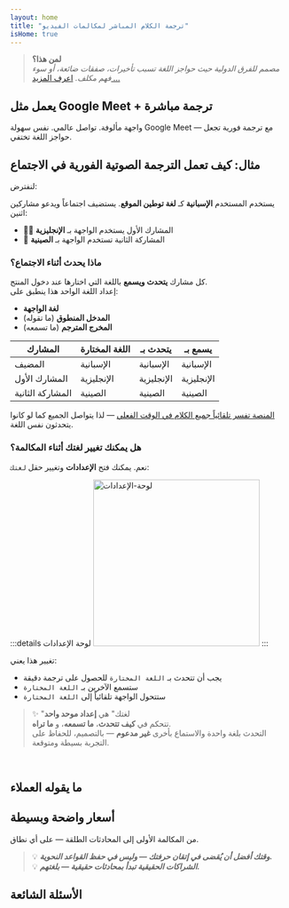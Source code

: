 ```yaml
---
layout: home
title: "ترجمة الكلام المباشر لمكالمات الفيديو"
isHome: true
---
```


<HeroSection title="اجتمع بـ**أي** لغة" :typingSpeed="10" text="ترجمة الكلام المباشر في مكالمات الفيديو. فهم فوري، بلا حواجز.">
<NavButton buttonLabel="كيف يعمل" buttonClass="brand" to="/#HowItWorks" />
<NavButton buttonLabel="المساعد" buttonClass="alt" to="/chat" />
</HeroSection>

<span id="1"></span>
<FeatureBlock
    :card="{
      title: 'الترجمة ≠ الفهم. إليك ما هو قادم.',
      details: 'مهما كانت اللغة، صوتك مسموع — ومفهوم — كما لو كنتم تتشاركون نفس اللسان.',
      items: [
        '✧ بشكل طبيعي، في [الوقت الفعلي](./product/overview/how-it-works)، وبدون ترجمة نصية أو تأخير.',
        '✧ التفسير المدعوم بالذكاء الاصطناعي يلتقط النبرة والقصد والمصطلحات المتخصصة في الصناعة.',
      ],
      link: './product/overview/what-is-intermind',
      src: {
        light: '/media-kit/animals-cartoon-3-2.png',
        dark: '/1d.png',
      },
      inversion: false,
    }"
  />

<span id="2"></span>
<FeatureBlock
    :card="{
      title: 'العقل داخل اجتماعاتك',
      details: 'InterMind يحول كل مكالمة متعددة اللغات إلى معرفة واضحة وقابلة للبحث.',
      items: [
        '✧ **اسأل أي شيء** — الذكاء الاصطناعي يجد الإجابات **عبر اجتماعاتك**.',
        '✧ يستخرج المهام والمسؤولين والمواعيد النهائية تلقائياً.',
        '✧ يلخص النقاط الرئيسية بأي لغة — فورياً.',
      ],
      link: './product/overview/how-it-works#🧩-deep-memory-deep-understanding',
      src: {
        light: '/2l.png',
        dark: '/2d.png',
      },
      inversion: true,
    }"
  />

<span id="3"></span>
<FeatureBlock
    :card="{
      title: 'مصمم للاجتماعات الجدية — وليس فقط للحديث',
      details: 'InterMind هو [منصة اجتماعات فيديو احترافية](./product/overview/video-meeting-platform)، وليس مجرد إضافة خفيفة أو ملحق.',
      items: [
        '✧ دقة 1080p، قمع الضوضاء الذكي، الجدولة، الإشراف، مشاركة الشاشة، التسجيل، الترجمة النصية، دردشة المشاركين وتكامل التقويم — كلها مدمجة، **جاهزة للاستخدام**.',
      ],
      link: './product/overview/video-meeting-platform',
      src: {
        light: '/3l.mp4',
        dark: '/3d.mp4',
      },
      inversion: false,
    }"
  />

<span id="4"></span>
<FeatureBlock
    :card="{
      title: 'الخصوصية حيث تهم',
      details: 'InterMind مصمم للمحادثات الحساسة للثقة — حيث الخصوصية والتحكم أمران بالغا الأهمية.',
      items: ['✧ [مناطق الخصوصية](./product/overview/privacy-architecture) — الاتحاد الأوروبي، الولايات المتحدة، جنوب شرق آسيا', '✧ **صفر تدريب للبيانات**. لا وصول لطرف ثالث.'],
      link: './product/overview/privacy-architecture',
      src: {
        light: '/4l.png',
        dark: '/4d.png',
      },
      inversion: true,
    }"
  />

> **لمن هذا؟**  
> _مصمم للفرق الدولية حيث حواجز اللغة تسبب تأخيرات، صفقات ضائعة، أو سوء فهم مكلف._ [اعرف المزيد ...](./product/overview/markets)

<span id="HowItWorks"></span>

## يعمل مثل Google Meet + ترجمة مباشرة

واجهة مألوفة. تواصل عالمي. نفس سهولة Google Meet — مع ترجمة فورية تجعل حواجز اللغة تختفي.

<FeatureCards
    :features="[
      {
        title: 'سجل مجاناً',
        details: 'اختر لغتك و[أنشئ حساب](#Pricing).',
        icon: {
          light: '/signUp.png',
          dark: '/signUp.png',
        },
      },
      {
        title: 'ابدأ اجتماعاً',
        details: 'أنشئ فوراً أو جدول مسبقاً.',
        icon: {
          light: '/start.png',
          dark: '/start.png',
        },
      },
      {
        title: 'انضم للاجتماع',
        details: 'اضغط الرابط، أدخل الاسم، انضم فوراً.',
        icon: {
          light: '/join.png',
          dark: '/join.png',
        },
      },
      {
        title: 'تحدث بلغتك',
        details: 'الجميع يتحدث ويسمع بلغته الخاصة.',
        icon: {
          light: '/meeting.png',
          dark: '/meeting.png',
        },
      },
    ]"
  />

<span id="Example"></span>

## مثال: كيف تعمل الترجمة الصوتية الفورية في الاجتماع

لنفترض:

يستخدم المستخدم **الإسبانية** كـ **لغة توطين الموقع**. يستضيف اجتماعاً ويدعو مشاركين اثنين:

- 🧑‍💼 المشارك الأول يستخدم الواجهة بـ **الإنجليزية**
- 👩 المشاركة الثانية تستخدم الواجهة بـ **الصينية**

### ماذا يحدث أثناء الاجتماع؟

كل مشارك **يتحدث ويسمع** باللغة التي اختارها عند دخول المنتج.  
إعداد اللغة الواحد هذا ينطبق على:

- **لغة الواجهة**
- **المدخل المنطوق** (ما تقوله)
- **المخرج المترجم** (ما تسمعه)

| المشارك      | اللغة المختارة | يتحدث بـ | يسمع بـ |
| ------------ | --------------- | -------- | ------- |
| المضيف       | الإسبانية      | الإسبانية | الإسبانية |
| المشارك الأول | الإنجليزية     | الإنجليزية | الإنجليزية |
| المشاركة الثانية | الصينية       | الصينية  | الصينية |

[المنصة تفسر تلقائياً جميع الكلام في الوقت الفعلي](./product/overview/how-it-works) — لذا يتواصل الجميع كما لو كانوا يتحدثون نفس اللغة.

### هل يمكنك تغيير لغتك أثناء المكالمة؟

نعم. يمكنك فتح **الإعدادات** وتغيير حقل `لغتك`:

:::details لوحة الإعدادات
<img src="/settings.png" alt="لوحة-الإعدادات" width="300px" />
:::

تغيير هذا يعني:

- يجب أن تتحدث بـ `اللغة المختارة` للحصول على ترجمة دقيقة
- ستسمع الآخرين بـ `اللغة المختارة`
- ستتحول الواجهة تلقائياً إلى `اللغة المختارة`

> ✨ "لغتك" هي **إعداد موحد واحد**  
> تتحكم في **كيف تتحدث**، **ما تسمعه**، و **ما تراه**.  
> التحدث بلغة واحدة والاستماع بأخرى **غير مدعوم** — بالتصميم، للحفاظ على التجربة بسيطة ومتوقعة.

<br>
<span id="VideoDemo"></span>
<VideoPlayer src="/promo/demo-en-mx.mp4" />

<span id="Testimonials"></span>

## ما يقوله العملاء

<AutoScrollTestimonials testimonialsUrl="/testimonials.json"/>

<span id="Pricing"></span>

## أسعار واضحة وبسيطة

من المكالمة الأولى إلى المحادثات الطلقة — على أي نطاق.

<PricingPlans
    :plans="[
      {
        title: '**الأساسية** &nbsp مستخدم واحد',
        price: '**مجاناً**',
        details: 'لا حاجة لبطاقة ائتمانية',
        items: [
          '**25** اجتماع',
          '**100** مشارك في اجتماعات الفيديو [💬](#3)',
          '**30** جيجابايت تخزين مشترك لكل مستخدم',
          'البحث عبر جميع اجتماعاتك [💬](#2)',
          'الترجمة الفورية المتزامنة [💬](#1)',
        ],
      },
      {
        title: '**المحترفة**  &nbsp 1-99 مستخدم',
        price: '**$20** /شهر/مستخدم، فوترة سنوية',
        details: 'أو $25 فوترة شهرية',
        items: [
          '**غير محدود** من الاجتماعات',
          '**150** مشارك في اجتماعات الفيديو [💬](#3)',
          '**2** تيرابايت تخزين مشترك لكل مستخدم',
          'البحث عبر جميع اجتماعاتك [💬](#2)',
          'الترجمة الفورية المتزامنة [💬](#1)',
        ],
      },
      {
        title: '**الأعمال** &nbsp 100+ مستخدم',
        price: '**أسعار مخصصة**',
        details: 'مصممة للخصوصية',
        items: [
          '**غير محدود** من الاجتماعات',
          '**500** مشارك في اجتماعات الفيديو [💬](#3)',
          '**5** تيرابايت تخزين مشترك لكل مستخدم',
          'البحث عبر جميع اجتماعاتك [💬](#2)',
          'الترجمة الفورية المتزامنة [💬](#1)',
          '**مناطق الخصوصية** [💬](#4)',
        ],
      },
    ]">

<AuthButton text="ابدأ الآن" button-class="brand" event-name="get_started_attempt"/>
<AuthButton text="اشتر الآن" mode="checkout" eventName="buy_now_attempt" />
<ContactForm buttonText="تحدث مع فريقنا" buttonClass="alt" />
</PricingPlans>

> 💡 **_وقتك أفضل أن يُقضى في إتقان حرفتك — وليس في حفظ القواعد النحوية._**  
> 💡 **_الشراكات الحقيقية تبدأ بمحادثات حقيقية — بلغتهم._**

## الأسئلة الشائعة

<span id="FAQ"></span>

<AccordionGroup
    :items="[
      {
        q: 'ما هي اللغات التي يدعمها InterMind للترجمة الفورية؟',
        a: 'يدعم InterMind **الترجمة الفورية في الوقت الفعلي** في 19 لغة التالية:<br><br>- العربية (ar) – العربية<br>- Čeština (cs) – التشيكية<br>- Deutsch (de) – الألمانية<br>- English (en) – الإنجليزية<br>- Español (es) – الإسبانية<br>- Français (fr) – الفرنسية<br>- हिन्दी (hi) – الهندية<br>- Magyar (hu) – المجرية<br>- Italiano (it) – الإيطالية<br>- 日本語 (ja) – اليابانية<br>- 한국어 (ko) – الكورية<br>- Nederlands (nl) – الهولندية<br>- Polski (pl) – البولندية<br>- Português (pt) – البرتغالية<br>- Русский (ru) – الروسية<br>- Türkçe (tr) – التركية<br>- 中文 (zh) – الصينية<br><br>نحن نوسع هذه القائمة باستمرار — يتم إضافة لغات جديدة مع كل إصدار رئيسي.',
      },
      {
        q: 'ما هو المستخدم المرخص وما هو المشارك؟',
        a: '*المستخدم المرخص* لديه ترخيص اجتماعات مجاني أو مدفوع ويمكنه جدولة الاجتماعات ضمن حدود خطته. *المشاركون* هم المدعوون — **لا يحتاجون إلى حساب أو ترخيص** للانضمام ويمكنهم الاتصال من أي جهاز **مجاناً**.',
      },
      {
        q: 'كم شخص يمكنه استخدام ترخيص InterMind واحد؟',
        a: 'كل *مستخدم مرخص* يمكنه استضافة **اجتماعات غير محدودة**. إذا كان أعضاء الفريق المتعددون بحاجة لاستضافة اجتماعات في نفس الوقت، فسيحتاج كل منهم إلى ترخيصه الخاص.',
      },
      {
        q: 'ما هي المدة القصوى للاجتماع؟',
        a: 'يمكن أن تستمر الاجتماعات حتى **24 ساعة** في جميع الخطط.',
      },
      {
        q: 'هل هناك حد لعدد الاجتماعات التي يمكنني استضافتها؟',
        a: 'تتضمن خطة *الأساسية المجانية* **25 اجتماع مجاني**. خطط *برو* و *الأعمال* تقدم اجتماعات غير محدودة مع المزيد من المشاركين والتحكم.',
      },
      {
        q: 'كيف يضمن InterMind خصوصية البيانات والأمان؟',
        a: 'InterMind **خاص بالتصميم**. جميع البيانات تتم معالجتها وتخزينها داخل **منطقة الخصوصية** المختارة — _الاتحاد الأوروبي_، _الولايات المتحدة_، أو _آسيا_. نحن نلتزم بـ [**GDPR**](https://gdpr.eu)، [**CCPA**](https://oag.ca.gov/privacy/ccpa)، وقانون حماية البيانات الشخصية الإماراتي، و**لا نستخدم محتواك أبداً** للتدريب أو الوصول من طرف ثالث. التحكم المتقدم في [منطقة الخصوصية](./product/overview/privacy-architecture) متاح في خطة **الأعمال**.',
      },
      {
        q: 'هل يمكنني تجربة InterMind قبل شراء خطة؟',
        a: 'بالطبع. خطة *الأساسية المجانية* تمنحك وصولاً كاملاً للميزات الأساسية مع **25 اجتماع مجاني** — بما في ذلك **الترجمة الفورية المتزامنة** و **البحث في الاجتماعات**. لا حاجة لبطاقة ائتمان. قم بالترقية في أي وقت.',
      },
      {
        q: 'ماذا لو احتجت للمساعدة أو الدعم؟',
        a: 'الدعم متاح عبر [مركز المساعدة](./resources/help). مستخدمو *الأعمال* يحصلون على **دعم أولوية** مع جهة اتصال مخصصة.',
      },
      {
        q: 'كيف أدير اشتراكي (ترقية، تخفيض، أو إلغاء)؟',
        a: 'يمكنك تغيير خطتك في أي وقت من خلال **إعدادات الحساب**. التغييرات تسري **فوراً**. للإلغاء، *الخطط الشهرية* تُلغى في نهاية دورة الفوترة. *الخطط السنوية* يمكن إلغاؤها مع **استرداد تناسبي**.',
      },
      {
        q: 'هل يمكنني استخدام InterMind للندوات الإلكترونية أو الفعاليات الكبيرة؟',
        a: 'نعم. خطط *برو* و *الأعمال* مثالية **للاجتماعات الكبيرة والندوات الإلكترونية** — مع دعم حتى **500 مشارك** في خطة *الأعمال*.',
      },
    ]"/>

<HomeFooter
    :columns="[
      {
        title: 'المنتج',
        links: [
          { text: 'نظرة عامة', link: './product/overview/what-is-intermind' },
          { text: 'البدء', link: './product/guide/getting-started' },
          { text: 'الشهادات', link: '#Testimonials' },
          { text: 'الأسعار', link: '#Pricing' },
        ],
      },
      {
        title: 'الدعم',
        links: [
          { text: 'الحصول على الدعم', link: './resources/help' },
          { text: 'الأسئلة الشائعة', link: '#FAQ' },
          { text: 'سياسة الخصوصية', link: './resources/company/Privacy-Policy' },
          { text: 'دليل القانون للذكاء الاصطناعي', link: './resources/company/Legal-Regulations-for-AI-Services' },
          { text: 'حالة الخدمة', link: 'https://status.mind.com/' },
          // { text: 'Privacy Settings', link: '#' },
        ],
      },
      {
        title: 'الموارد',
        links: [
          { text: 'المدونة', link: './blog' },
          { text: 'أصول العلامة التجارية', link: './resources/media-kit' },
          { text: 'واجهة برمجة تطبيقات الذكاء الاصطناعي / وثائق LLM', link: 'https://mind.com/llms-full.txt' },
        ],
      },
      {
        title: 'الشركة',
        links: [
          { text: 'حول', link: './resources/company/about' },
          { text: 'الفريق', link: './resources/company/team' },
          { text: 'الوظائف', link: './resources/company/careers' },
          { text: 'جهات الاتصال', link: './resources/company/contacts' },
        ],
      },
    ]"/>
